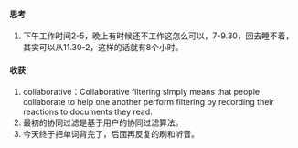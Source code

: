 #### 思考

1. 下午工作时间2-5，晚上有时候还不工作这怎么可以，7-9.30，回去睡不着，其实可以从11.30-2，这样的话就有8个小时。

#### 收获

1. collaborative：Collaborative filtering simply means that people collaborate to help one another perform filtering by recording their reactions to documents they read.
2. 最初的协同过滤是基于用户的协同过滤算法。
3. 今天终于把单词背完了，后面再反复的刷和听音。